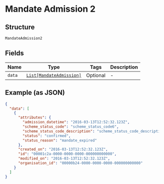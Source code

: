 
# Mandate Admission 2

## Structure

`MandateAdmission2`

## Fields

| Name | Type | Tags | Description |
|  --- | --- | --- | --- |
| `data` | [`List[MandateAdmission]`](../../doc/models/mandate-admission.md) | Optional | - |

## Example (as JSON)

```json
{
  "data": [
    {
      "attributes": {
        "admission_datetime": "2016-03-13T12:52:32.123Z",
        "scheme_status_code": "scheme_status_code6",
        "scheme_status_code_description": "scheme_status_code_description4",
        "status": "confirmed",
        "status_reason": "mandate_expired"
      },
      "created_on": "2016-03-13T12:52:32.123Z",
      "id": "00001c2a-0000-0000-0000-000000000000",
      "modified_on": "2016-03-13T12:52:32.123Z",
      "organisation_id": "00000b24-0000-0000-0000-000000000000"
    }
  ]
}
```

